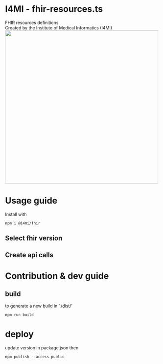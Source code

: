 # I4MI - fhir-resources.ts
FHIR resources definitions  
Created by the Institute of Medical Informatics (I4MI)
<img src="https://siot.net/upload/resources/bfh.png" height="500px">


# Usage guide

Install with
```
npm i @i4mi/fhir
```

## Select fhir version


## Create api calls


# Contribution & dev guide

## build

to generate a new build in './dist/' 
```
npm run build
```

# deploy

update version in package.json
then
```
npm publish --access public
```
